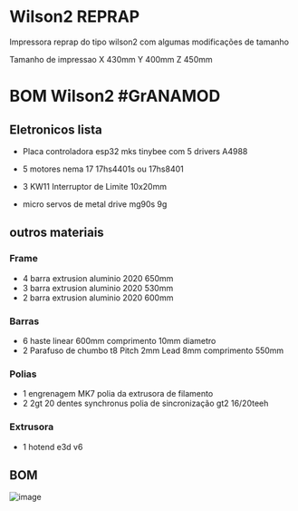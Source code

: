 # Wilson2 REPRAP
Impressora reprap do tipo wilson2 com algumas modificações de tamanho

Tamanho de impressao
X 430mm
Y 400mm
Z 450mm

# BOM Wilson2 #GrANAMOD
## Eletronicos lista 
- Placa controladora esp32 mks tinybee com 5 drivers A4988
- 5 motores nema 17 17hs4401s ou 17hs8401
- 3 KW11 Interruptor de Limite 10x20mm

- micro servos de metal drive mg90s 9g

## outros materiais
### Frame
- 4 barra extrusion aluminio 2020 650mm
- 3 barra extrusion aluminio 2020 530mm
- 2 barra extrusion aluminio 2020 600mm
### Barras
 - 6 haste linear 600mm comprimento 10mm diametro
 - 2 Parafuso de chumbo t8  Pitch 2mm Lead 8mm comprimento 550mm
### Polias
 - 1 engrenagem MK7 polia da extrusora de filamento
 - 2 2gt 20 dentes synchronus polia de sincronização gt2 16/20teeh
 ### Extrusora
 - 1 hotend e3d v6  


## BOM
	
![image](https://user-images.githubusercontent.com/3370347/226289954-7ce0c985-0f5a-4745-b050-7044f2fd22f4.png)
